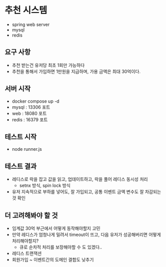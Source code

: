 # 추천 시스템

- spring web server
- mysql
- redis

## 요구 사항

- 추천 받는건 유저당 최초 1회만 가능하다
- 추천을 통해서 가입하면 1만원을 지급하며, 가용 금액은 최대 30억이다.

## 서버 시작

- docker compose up -d
- mysql : 13306 포트
- web : 18080 포트
- redis : 16379 포트

## 테스트 시작

- node runner.js

## 테스트 결과

- 레디스로 락을 잡고 값을 읽고, 업데이트하고, 락을 풀어 레디스 동시성 처리
  - setnx 방식, spin lock 방식
- 유저 지속적으로 부하를 넣어도, 잘 가입되고, 공통 이벤트 금액 변수도 잘 차감되는 것 확인

## 더 고려해봐야 할 것

- 임계값 30억 부근에서 어떻게 동작해야할지 고민
- 만약 레디스가 엄청나게 밀려서 timeout이 뜨고, 다음 유저가 성공해버리면 어떻게 처리해야할지?
  - 큐로 순차적 처리를 보장해야할 수 도 있겠다..
- 레디스 트랜잭션
- 회원가입 ~ 이벤트간의 도메인 결합도 낮추기